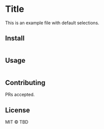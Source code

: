 # Title

This is an example file with default selections.

## Install

```

```

## Usage

```

```

## Contributing

PRs accepted.

## License

MIT © TBD
